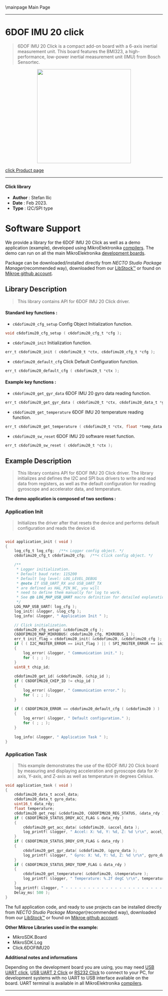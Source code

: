 \mainpage Main Page

---
# 6DOF IMU 20 click

> 6DOF IMU 20 Click is a compact add-on board with a 6-axis inertial measurement unit. This board features the BMI323, a high-performance, low-power inertial measurement unit (IMU) from Bosch Sensortec.

<p align="center">
  <img src="https://download.mikroe.com/images/click_for_ide/6dofimu20_click.png" height=300px>
</p>

[click Product page](https://www.mikroe.com/6dof-imu-20-click)

---


#### Click library

- **Author**        : Stefan Ilic
- **Date**          : Feb 2023.
- **Type**          : I2C/SPI type


# Software Support

We provide a library for the 6DOF IMU 20 Click
as well as a demo application (example), developed using MikroElektronika
[compilers](https://www.mikroe.com/necto-studio).
The demo can run on all the main MikroElektronika [development boards](https://www.mikroe.com/development-boards).

Package can be downloaded/installed directly from *NECTO Studio Package Manager*(recommended way), downloaded from our [LibStock&trade;](https://libstock.mikroe.com) or found on [Mikroe github account](https://github.com/MikroElektronika/mikrosdk_click_v2/tree/master/clicks).

## Library Description

> This library contains API for 6DOF IMU 20 Click driver.

#### Standard key functions :

- `c6dofimu20_cfg_setup` Config Object Initialization function.
```c
void c6dofimu20_cfg_setup ( c6dofimu20_cfg_t *cfg );
```

- `c6dofimu20_init` Initialization function.
```c
err_t c6dofimu20_init ( c6dofimu20_t *ctx, c6dofimu20_cfg_t *cfg );
```

- `c6dofimu20_default_cfg` Click Default Configuration function.
```c
err_t c6dofimu20_default_cfg ( c6dofimu20_t *ctx );
```

#### Example key functions :

- `c6dofimu20_get_gyr_data` 6DOF IMU 20 gyro data reading function.
```c
err_t c6dofimu20_get_gyr_data ( c6dofimu20_t *ctx, c6dofimu20_data_t *gyr_data );
```

- `c6dofimu20_get_temperature` 6DOF IMU 20 temperature reading function.
```c
err_t c6dofimu20_get_temperature ( c6dofimu20_t *ctx, float *temp_data );
```

- `c6dofimu20_sw_reset` 6DOF IMU 20 software reset function.
```c
err_t c6dofimu20_sw_reset ( c6dofimu20_t *ctx );
```

## Example Description

> This library contains API for 6DOF IMU 20 Click driver. 
 The library initializes and defines the I2C and SPI bus drivers to 
 write and read data from registers, as well as the default 
 configuration for reading gyroscope and accelerator data, and temperature.

**The demo application is composed of two sections :**

### Application Init

> Initializes the driver after that resets the device and 
 performs default configuration and reads the device id.

```c

void application_init ( void )
{
    log_cfg_t log_cfg;  /**< Logger config object. */
    c6dofimu20_cfg_t c6dofimu20_cfg;  /**< Click config object. */

    /** 
     * Logger initialization.
     * Default baud rate: 115200
     * Default log level: LOG_LEVEL_DEBUG
     * @note If USB_UART_RX and USB_UART_TX 
     * are defined as HAL_PIN_NC, you will 
     * need to define them manually for log to work. 
     * See @b LOG_MAP_USB_UART macro definition for detailed explanation.
     */
    LOG_MAP_USB_UART( log_cfg );
    log_init( &logger, &log_cfg );
    log_info( &logger, " Application Init " );

    // Click initialization.
    c6dofimu20_cfg_setup( &c6dofimu20_cfg );
    C6DOFIMU20_MAP_MIKROBUS( c6dofimu20_cfg, MIKROBUS_1 );
    err_t init_flag = c6dofimu20_init( &c6dofimu20, &c6dofimu20_cfg );
    if ( ( I2C_MASTER_ERROR == init_flag ) || ( SPI_MASTER_ERROR == init_flag ) )
    {
        log_error( &logger, " Communication init." );
        for ( ; ; );
    }
    uint8_t chip_id;
    
    c6dofimu20_get_id( &c6dofimu20, &chip_id );
    if ( C6DOFIMU20_CHIP_ID != chip_id )
    {
        log_error( &logger, " Communication error." );
        for ( ; ; );
    }
    
    if ( C6DOFIMU20_ERROR == c6dofimu20_default_cfg ( &c6dofimu20 ) )
    {
        log_error( &logger, " Default configuration." );
        for ( ; ; );
    }
    
    log_info( &logger, " Application Task " );
}

```

### Application Task

> This example demonstrates the use of the 6DOF IMU 20 Click board by 
 measuring and displaying acceleration and gyroscope data for X-axis, 
 Y-axis, and Z-axis as well as temperature in degrees Celsius.

```c
void application_task ( void )
{
    c6dofimu20_data_t accel_data;
    c6dofimu20_data_t gyro_data;
    uint16_t data_rdy;
    float temperature;
    c6dofimu20_get_reg( &c6dofimu20, C6DOFIMU20_REG_STATUS, &data_rdy );
    if ( C6DOFIMU20_STATUS_DRDY_ACC_FLAG & data_rdy )
    {
        c6dofimu20_get_acc_data( &c6dofimu20, &accel_data );
        log_printf( &logger, " Accel: X: %d, Y: %d, Z: %d \r\n", accel_data.data_x, accel_data.data_y, accel_data.data_z ); 
    }
    if ( C6DOFIMU20_STATUS_DRDY_GYR_FLAG & data_rdy )
    {
        c6dofimu20_get_gyr_data( &c6dofimu20, &gyro_data );
        log_printf( &logger, " Gyro: X: %d, Y: %d, Z: %d \r\n", gyro_data.data_x, gyro_data.data_y, gyro_data.data_z ); 
    }
    if ( C6DOFIMU20_STATUS_DRDY_TEMP_FLAG & data_rdy )
    {
        c6dofimu20_get_temperature( &c6dofimu20, &temperature );
        log_printf( &logger, " Temperature: %.2f degC \r\n", temperature );
    }
    log_printf( &logger, " - - - - - - - - - - - - - - - - - - - - - - - - \r\n" ); 
    Delay_ms( 500 );
}
```

The full application code, and ready to use projects can be installed directly from *NECTO Studio Package Manager*(recommended way), downloaded from our [LibStock&trade;](https://libstock.mikroe.com) or found on [Mikroe github account](https://github.com/MikroElektronika/mikrosdk_click_v2/tree/master/clicks).

**Other Mikroe Libraries used in the example:**

- MikroSDK.Board
- MikroSDK.Log
- Click.6DOFIMU20

**Additional notes and informations**

Depending on the development board you are using, you may need
[USB UART click](https://www.mikroe.com/usb-uart-click),
[USB UART 2 Click](https://www.mikroe.com/usb-uart-2-click) or
[RS232 Click](https://www.mikroe.com/rs232-click) to connect to your PC, for
development systems with no UART to USB interface available on the board. UART
terminal is available in all MikroElektronika
[compilers](https://shop.mikroe.com/compilers).

---

